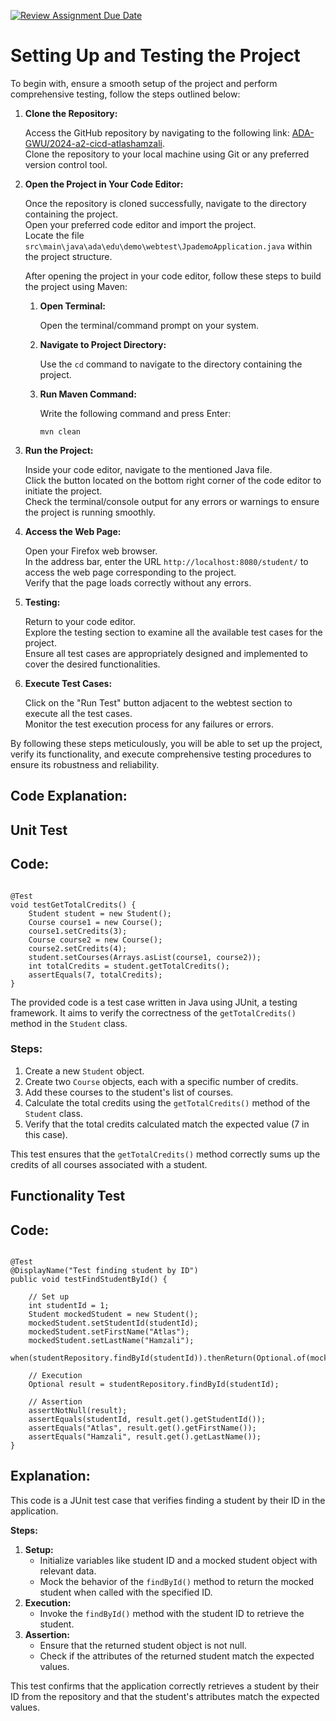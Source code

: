 [![Review Assignment Due Date](https://classroom.github.com/assets/deadline-readme-button-24ddc0f5d75046c5622901739e7c5dd533143b0c8e959d652212380cedb1ea36.svg)](https://classroom.github.com/a/jwssRZI4)
<!DOCTYPE html>
<html lang="en">
<head>
<meta charset="UTF-8">
<meta name="viewport" content="width=device-width, initial-scale=1.0">
</head>
<body>

<h1>Setting Up and Testing the Project</h1>

<p>To begin with, ensure a smooth setup of the project and perform comprehensive testing, follow the steps outlined below:</p>

<ol>
  <li><strong>Clone the Repository:</strong>
    <p>Access the GitHub repository by navigating to the following link: <a href="https://github.com/ADA-GWU/2024-a2-cicd-atlashamzali">ADA-GWU/2024-a2-cicd-atlashamzali</a>.<br>
    Clone the repository to your local machine using Git or any preferred version control tool.</p>
  </li>

  <li><strong>Open the Project in Your Code Editor:</strong>
    <p>Once the repository is cloned successfully, navigate to the directory containing the project.<br>
    Open your preferred code editor and import the project.<br>
    Locate the file <code>src\main\java\ada\edu\demo\webtest\JpademoApplication.java</code> within the project structure.</p>
  </li>
  <p>After opening the project in your code editor, follow these steps to build the project using Maven:</p>

<ol>
  <li><strong>Open Terminal:</strong></li>
  <p>Open the terminal/command prompt on your system.</p>

  <li><strong>Navigate to Project Directory:</strong></li>
  <p>Use the <code>cd</code> command to navigate to the directory containing the project.</p>

  <li><strong>Run Maven Command:</strong></li>
  <p>Write the following command and press Enter:</p>
  <pre><code>mvn clean</code></pre>
</ol>

  <li><strong>Run the Project:</strong>
    <p>Inside your code editor, navigate to the mentioned Java file.<br>
    Click the button located on the bottom right corner of the code editor to initiate the project.<br>
    Check the terminal/console output for any errors or warnings to ensure the project is running smoothly.</p>
  </li>

  <li><strong>Access the Web Page:</strong>
    <p>Open your Firefox web browser.<br>
    In the address bar, enter the URL <code>http://localhost:8080/student/</code> to access the web page corresponding to the project.<br>
    Verify that the page loads correctly without any errors.</p>
  </li>

  <li><strong>Testing:</strong>
    <p>Return to your code editor.<br>
    Explore the testing section to examine all the available test cases for the project.<br>
    Ensure all test cases are appropriately designed and implemented to cover the desired functionalities.</p>
  </li>

  <li><strong>Execute Test Cases:</strong>
    <p>Click on the "Run Test" button adjacent to the webtest section to execute all the test cases.<br>
    Monitor the test execution process for any failures or errors.</p>
  </li>
</ol>

<p>By following these steps meticulously, you will be able to set up the project, verify its functionality, and execute comprehensive testing procedures to ensure its robustness and reliability.</p>

<h2>Code Explanation:</h2>
<h2>Unit Test<h2>
<h2>Code:</h2>

<pre><code>
@Test
void testGetTotalCredits() {
    Student student = new Student();
    Course course1 = new Course();
    course1.setCredits(3);
    Course course2 = new Course();
    course2.setCredits(4);
    student.setCourses(Arrays.asList(course1, course2));
    int totalCredits = student.getTotalCredits();
    assertEquals(7, totalCredits);
}
</code></pre>

<p>The provided code is a test case written in Java using JUnit, a testing framework. It aims to verify the correctness of the <code>getTotalCredits()</code> method in the <code>Student</code> class.</p>

<h3>Steps:</h3>

<ol>
  <li>Create a new <code>Student</code> object.</li>
  <li>Create two <code>Course</code> objects, each with a specific number of credits.</li>
  <li>Add these courses to the student's list of courses.</li>
  <li>Calculate the total credits using the <code>getTotalCredits()</code> method of the <code>Student</code> class.</li>
  <li>Verify that the total credits calculated match the expected value (7 in this case).</li>
</ol>

<p>This test ensures that the <code>getTotalCredits()</code> method correctly sums up the credits of all courses associated with a student.</p>

<h2>Functionality Test</h2>
<h2>Code:</h2>

<pre><code>
@Test
@DisplayName("Test finding student by ID")
public void testFindStudentById() {

    // Set up
    int studentId = 1;
    Student mockedStudent = new Student();
    mockedStudent.setStudentId(studentId);
    mockedStudent.setFirstName("Atlas");
    mockedStudent.setLastName("Hamzali");
    when(studentRepository.findById(studentId)).thenReturn(Optional.of(mockedStudent));

    // Execution
    Optional<Student> result = studentRepository.findById(studentId);

    // Assertion
    assertNotNull(result);
    assertEquals(studentId, result.get().getStudentId());
    assertEquals("Atlas", result.get().getFirstName());
    assertEquals("Hamzali", result.get().getLastName());
}
</code></pre>

<h2>Explanation:</h2>

<p>This code is a JUnit test case that verifies finding a student by their ID in the application.</p>

<p><strong>Steps:</strong></p>

<ol>
  <li><strong>Setup:</strong> 
    <ul>
      <li>Initialize variables like student ID and a mocked student object with relevant data.</li>
      <li>Mock the behavior of the <code>findById()</code> method to return the mocked student when called with the specified ID.</li>
    </ul>
  </li>
  
  <li><strong>Execution:</strong> 
    <ul>
      <li>Invoke the <code>findById()</code> method with the student ID to retrieve the student.</li>
    </ul>
  </li>
  
  <li><strong>Assertion:</strong> 
    <ul>
      <li>Ensure that the returned student object is not null.</li>
      <li>Check if the attributes of the returned student match the expected values.</li>
    </ul>
  </li>
</ol>

<p>This test confirms that the application correctly retrieves a student by their ID from the repository and that the student's attributes match the expected values.</p>

</body>
</html>

